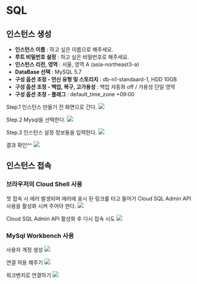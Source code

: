 # SQL

## 인스턴스 생성

* **인스턴스 이름** : 하고 싶은 이름으로 해주세요.
* **루트 비밀번호 설정** : 하고 싶은 비밀번호로 해주세요.
* **인스턴스 리전, 영역** : 서울, 영역 A (asia-northeast3-a)
* **DataBase 선택** : MySQL 5.7
* **구성 옵션 조정 - 먼신 유형 및 스토리지** : db-n1-standaard-1, HDD 10GB
* **구성 옵션 조정 - 백업, 복구, 고가용성** : 백업 자동화 off / 가용성 단일 영역
* **구성 옵션 조정 - 플래그** : default_time_zone +09:00    

Step.1 인스턴스 만들기 전 화면으로 간다.
![](https://storage.googleapis.com/cloud-based-web-application-development/chapter10/cloud-sql/step1.png)

Step.2 Mysql을 선택한다.
![](https://storage.googleapis.com/cloud-based-web-application-development/chapter10/cloud-sql/step2.png)

Step.3 인스턴스 설정 정보들을 입력한다.
![](https://storage.googleapis.com/cloud-based-web-application-development/chapter10/cloud-sql/step4.png)

결과 확인^^
![](https://storage.googleapis.com/cloud-based-web-application-development/chapter10/cloud-sql/result.png)

## 인스턴스 접속
### 브라우저의 Cloud Shell 사용
첫 접속 시 에러 발생되며 에러에 표시 된 링크를 타고 들어가 Cloud SQL Admin API 사용을 활성화 시켜 주어야 한다.
![](https://storage.googleapis.com/cloud-based-web-application-development/chapter10/cloud-sql/shell-error.png)

Cloud SQL Admin API 활성화 후 다시 접속 시도
![](https://storage.googleapis.com/cloud-based-web-application-development/chapter10/cloud-sql/connected.png)

### MySql Workbench 사용
사용자 계정 생성
![](https://storage.googleapis.com/cloud-based-web-application-development/chapter10/cloud-sql/user-setting.png)

연결 허용 해주기
![](https://storage.googleapis.com/cloud-based-web-application-development/chapter10/cloud-sql/connect-open.png)

워크벤치로 연결하기
![](https://storage.googleapis.com/cloud-based-web-application-development/chapter10/cloud-sql/connected2.png)